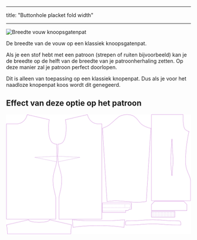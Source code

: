 - - -
title: "Buttonhole placket fold width"
- - -

![Breedte vouw knoopsgatenpat](buttonholeplacketfoldwidth.svg)

De breedte van de vouw op een klassiek knoopsgatenpat.

<Note>

Als je een stof hebt met een patroon (strepen of ruiten bijvoorbeeld) kan je de breedte op de helft van de breedte van je patroonherhaling zetten.
Op deze manier zal je patroon perfect doorlopen.

Dit is alleen van toepassing op een klassiek knopenpat. Dus als je voor het naadloze knopenpat koos wordt dit genegeerd.

</Note>

## Effect van deze optie op het patroon

![Deze afbeelding toont het effect van deze optie door meerdere varianten die een andere waarde hebben voor deze optie te vervangen](simone_buttonholeplacketfoldwidth_sample.svg "Effect of this option on the pattern")
